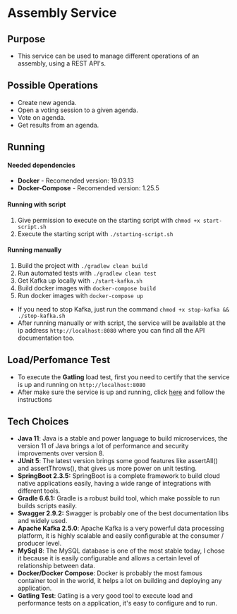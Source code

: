 # Assembly Service

## Purpose 

- This service can be used to manage different operations of an assembly, using a REST API's.

## Possible Operations

- Create new agenda.
- Open a voting session to a given agenda.
- Vote on agenda.
- Get results from an agenda.

## Running

#### Needed dependencies

- **Docker** - Recomended version: 19.03.13
- **Docker-Compose** - Recomended version: 1.25.5

#### Running with script

1. Give permission to execute on the starting script with ```chmod +x start-script.sh```
2. Execute the starting script with ```./starting-script.sh```

#### Running manually

1. Build the project with ```./gradlew clean build```
2. Run automated tests with ```./gradlew clean test```
3. Get Kafka up locally with ```./start-kafka.sh```
4. Build docker images with ```docker-compose build```
5. Run docker images with ```docker-compose up```

- If you need to stop Kafka, just run the command ```chmod +x stop-kafka && ./stop-kafka.sh```
- After running manually or with script, the service will be available at the ip address ```http://localhost:8080``` where you can find all the API documentation too.

## Load/Perfomance Test

- To execute the **Gatling** load test, first you need to certify that the service is up and running on ```http://localhost:8080```
- After make sure the service is up and running, click [here](/stress-test) and follow the instructions

## Tech Choices

- **Java 11**: Java is a stable and power language to build microservices, the version 11 of Java brings a lot of performance and security improvements over version 8.
- **JUnit 5**: The latest version brings some good features like assertAll() and assertThrows(), that gives us more power on unit testing. 
- **SpringBoot 2.3.5:** SpringBoot is a complete framework to build cloud native applications easily, having a wide range of integrations with different tools.  
- **Gradle 6.6.1:** Gradle is a robust build tool, which make possible to run builds scripts easily.
- **Swagger 2.9.2:** Swagger is probably one of the best documentation libs and widely used.
- **Apache Kafka 2.5.0**: Apache Kafka is a very powerful data processing platform, it is highly scalable and easily configurable at the consumer / producer level. 
- **MySql 8**: The MySQL database is one of the most stable today, I chose it because it is easily configurable and allows a certain level of relationship between data.
- **Docker/Docker Compose**: Docker is probably the most famous container tool in the world, it helps a lot on building and deploying any application. 
- **Gatling Test**: Gatling is a very good tool to execute load and performance tests on a application, it's easy to configure and to run.